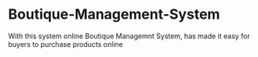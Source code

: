 # Boutique-Management-System
With this system  online Boutique  Managemnt System, has made it easy for buyers to purchase products online
